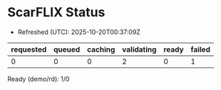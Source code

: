 ﻿# ScarFLIX Status

* Refreshed (UTC): 2025-10-20T00:37:09Z

| requested | queued | caching | validating | ready | failed |
|-----------|--------|---------|------------|-------|--------|
| 0 | 0 | 0 | 2 | 0 | 1 |

Ready (demo/rd): 1/0
